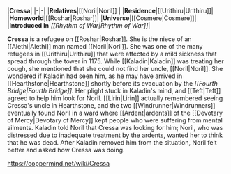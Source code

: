 |**Cressa**|
|-|-|
|**Relatives**|[[Noril\|Noril]] |
|**Residence**|[[Urithiru\|Urithiru]]|
|**Homeworld**|[[Roshar\|Roshar]]|
|**Universe**|[[Cosmere\|Cosmere]]|
|**Introduced In**|*[[Rhythm of War\|Rhythm of War]]*|

**Cressa** is a refugee on [[Roshar\|Roshar]]. She is the niece of an [[Alethi\|Alethi]] man named [[Noril\|Noril]].
She was one of the many refugees in [[Urithiru\|Urithiru]] that were affected by a mild sickness that spread through the tower in 1175. While [[Kaladin\|Kaladin]] was treating her cough, she mentioned that she could not find her uncle, [[Noril\|Noril]]. She wondered if Kaladin had seen him, as he may have arrived in [[Hearthstone\|Hearthstone]] shortly before its evacuation by the *[[Fourth Bridge\|Fourth Bridge]]*. Her plight stuck in Kaladin's mind, and [[Teft\|Teft]] agreed to help him look for Noril.
[[Lirin\|Lirin]] actually remembered seeing Cressa's uncle in Hearthstone, and the two [[Windrunner\|Windrunners]] eventually found Noril in a ward where [[Ardent\|ardents]] of the [[Devotary of Mercy\|Devotary of Mercy]] kept people who were suffering from mental ailments. Kaladin told Noril that Cressa was looking for him; Noril, who was distressed due to inadequate treatment by the ardents, wanted her to think that he was dead. After Kaladin removed him from the situation, Noril felt better and asked how Cressa was doing.



https://coppermind.net/wiki/Cressa